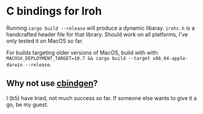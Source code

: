 # C bindings for Iroh

Running `cargo build --release` will produce a dynamic libaray. `irohc.h` is a handcrafted header file for that library. Should work on all platforms, I've only tested it on MacOS so far.

For builds targeting older versions of MacOS, build with with:  `MACOSX_DEPLOYMENT_TARGET=10.7 && cargo build --target x86_64-apple-darwin --release`.

## Why not use [cbindgen](https://github.com/eqrion/cbindgen)?
I (b5) have tried, not much success so far. If someone else wants to give it a go, be my guest.